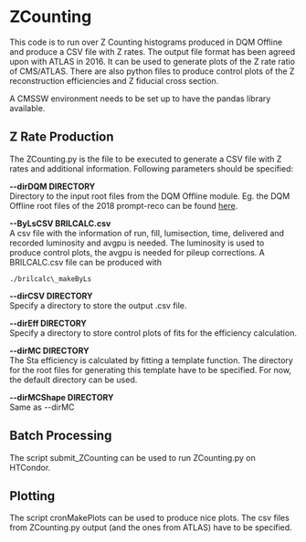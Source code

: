 # ZCounting

This code is to run over Z Counting histograms produced in DQM Offline and produce a CSV file with Z rates. 
The output file format has been agreed upon with ATLAS in 2016. 
It can be used to generate plots of the Z rate ratio of CMS/ATLAS. 
There are also python files to produce control plots of the Z reconstruction efficiencies and Z fiducial cross section.

A CMSSW environment needs to be set up to have the pandas library available.

## Z Rate Production
The ZCounting.py is the file to be executed to generate a CSV file with Z rates and additional information. 
Following parameters should be specified:

**--dirDQM DIRECTORY**\
Directory to the input root files from the DQM Offline module. 
Eg. the DQM Offline root files of the 2018 prompt-reco can be found [here](https://cmsweb.cern.ch/dqm/offline/data/browse/ROOT/OfflineData/Run2018/SingleMuon/).

**--ByLsCSV BRILCALC.csv**\
A csv file with the information of run, fill, lumisection, time, delivered and recorded luminosity and avgpu is needed. The luminosity is used to produce control plots, the avgpu is needed for pileup corrections. A BRILCALC.csv file can be produced with 
```
./brilcalc\_makeByLs
```

**--dirCSV DIRECTORY**\
Specify a directory to store the output .csv file.

**--dirEff DIRECTORY**\
Specify a directory to store control plots of fits for the efficiency calculation.

**--dirMC DIRECTORY**\
The Sta efficiency is calculated by fitting a template function. The directory for the root files for generating this template have to be specified. For now, the default directory can be used.

**--dirMCShape DIRECTORY**\
Same as --dirMC

## Batch Processing
The script submit\_ZCounting can be used to run ZCounting.py on HTCondor.

## Plotting
The script cronMakePlots can be used to produce nice plots. The csv files from ZCounting.py output (and the ones from ATLAS) have to be specified. 
